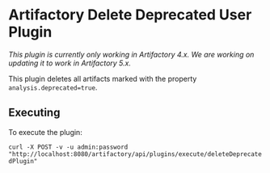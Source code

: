 Artifactory Delete Deprecated User Plugin
=========================================

*This plugin is currently only working in Artifactory 4.x. We are working on updating it to work in Artifactory 5.x.*

This plugin deletes all artifacts marked with the property
`analysis.deprecated=true`.

Executing
---------

To execute the plugin:

`curl -X POST -v -u admin:password "http://localhost:8080/artifactory/api/plugins/execute/deleteDeprecatedPlugin"`
